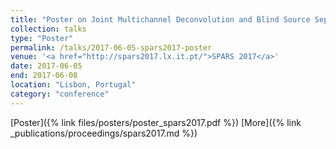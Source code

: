 ```yaml
---
title: "Poster on Joint Multichannel Deconvolution and Blind Source Separation"
collection: talks
type: "Poster"
permalink: /talks/2017-06-05-spars2017-poster
venue: '<a href="http://spars2017.lx.it.pt/">SPARS 2017</a>'
date: 2017-06-05
end: 2017-06-08
location: "Lisbon, Portugal"
category: "conference"
---
```

[Poster]({% link files/posters/poster_spars2017.pdf %}) [More]({% link _publications/proceedings/spars2017.md %})